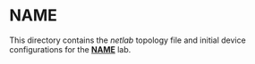# NAME

This directory contains the *netlab* topology file and initial device configurations for the **[NAME](../../docs/URL.md)** lab.
